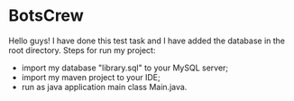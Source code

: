 # BotsCrew
Hello guys! I have done this test task and I have added the database in the root directory. 
Steps for run my project:
 - import my database "library.sql" to your MySQL server;
 - import my maven project to your IDE;
 - run as java application main class Main.java.
